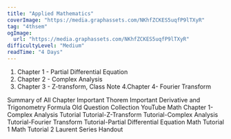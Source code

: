 ```yaml
---
title: "Applied Mathematics"
coverImage: "https://media.graphassets.com/NKhfZCKES5uqfP9lTXyR"
tag: "4thsem"
ogImage:
  url: "https://media.graphassets.com/NKhfZCKES5uqfP9lTXyR"
difficultyLevel: "Medium"
readTime: "4 Days"
---
```


<!-- @format -->

1. Chapter 1 - Partial Differential Equation
2. Chapter 2 - Complex Analysis
3. Chapter 3 - Z-transform, Class Note
   4.Chapter 4- Fourier Transform

Summary of All Chapter
Important Thorem
Important Derivative and Trigonometry Formula
Old Question Collection
YouTube
Math
Chapter 1-Complex Analysis
Tutorial
Tutorial-Z-Transform
Tutorial-Complex Analysis
Tutorial-Fourier Transform
Tutorial-Partial Differential Equation
Math Tutorial 1
Math Tutorial 2
Laurent Series Handout
